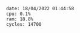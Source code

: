 

                date: 18/04/2022 01:44:58
                cpu: 0.1%
                ram: 18.8%
                cycles: 14700

                         